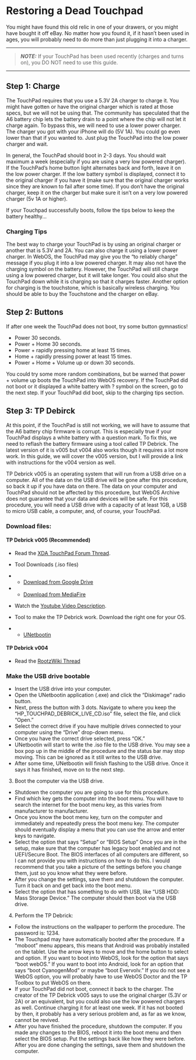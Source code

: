 # Restoring a Dead Touchpad

You might have found this old relic in one of your drawers, or you might have bought it off eBay. No matter how you found it, if it hasn’t been used in ages, you will probably need to do more than just plugging it into a charger.

---
> **_NOTE:_**  If your TouchPad has been used recently (charges and turns on), you DO NOT need to use this guide.

---

## Step 1: Charge

The TouchPad requires that you use a 5.3V 2A charger to charge it. You might have gotten or have the original charger which is rated at those specs, but we will not be using that. The community has speculated that the A6 battery chip lets the battery drain to a point where the chip will not let it charge again. To bypass this, we will need to use a lower power charger. The charger you got with your iPhone will do (5V 1A). You could go even lower than that if you wanted to. Just plug the TouchPad into the low power charger and wait. 

In general, the TouchPad should boot in 2-3 days. You should wait maximum a week (especially if you are using a very low powered charger). If the TouchPad’s home button light alternates back and forth, leave it on the low power charger. If the low battery symbol is displayed, connect it to the original charger if you have it (make sure that the original charger works since they are known to fail after some time). If you don’t have the original charger, keep it on the charger but make sure it isn’t on a very low powered charger (5v 1A or higher). 

If your Touchpad successfully boots, follow the tips below to keep the battery healthy...

### Charging Tips

The best way to charge your TouchPad is by using an original charger or another that is 5.3V and 2A. You can also charge it using a lower power charger. In WebOS, the TouchPad may give you the “to reliably charge” message if you plug it into a low powered charger. It may also not have the charging symbol on the battery. However, the TouchPad will still charge using a low powered charger, but it will take longer. You could also shut the TouchPad down while it is charging so that it charges faster. Another option for charging is the touchstone, which is basically wireless charging. You should be able to buy the Touchstone and the charger on eBay.

## Step 2: Buttons

If after one week the TouchPad does not boot, try some button gymnastics!
* Power 30 seconds.
* Power + Home 30 seconds.
* Power + rapidly pressing home at least 15 times.
* Home + rapidly pressing power at least 15 times.
* Power + Home + Volume up or down 30 seconds.

You could try some more random combinations, but be warned that power + volume up boots the TouchPad into WebOS recovery. If the TouchPad did not boot or it displayed a white battery with ? symbol on the screen, go to the next step. If your TouchPad did boot, skip to the charging tips section.

## Step 3: TP Debirck

At this point, if the TouchPad is still not working, we will have to assume that the A6 battery chip firmware is corrupt. This is especially true if your TouchPad displays a white battery with a question mark. To fix this, we need to reflash the battery firmware using a tool called TP Debrick. The latest version of it is v005 but v004 also works though it requires a lot more work. In this guide, we will cover the v005 version, but I will provide a link with instructions for the v004 version as well.

TP Debrick v005 is an operating system that will run from a USB drive on a computer. All of the data on the USB drive will be gone after this procedure, so back it up if you have data on there. The data on your computer and TouchPad should not be affected by this procedure, but WebOS Archive does not guarantee that your data and devices will be safe. For this procedure, you will need a USB drive with a capacity of at least 1GB, a USB to micro USB cable, a computer, and, of course, your TouchPad.

### Download files:

#### TP Debrick v005 (Recommended)

+ Read the <a href="https://forum.xda-developers.com/t/hp-touchpad-debrick-linux-live-cd.4189245/" target="_blank">XDA TouchPad Forum Thread</a>.

+ Tool Downloads (.iso files)
+ + <a href="https://drive.google.com/file/d/1XUJNWqvkfH6WwMi0cTDn99JB1pdf3q-y/view?usp=sharing" target="_blank">Download from Google Drive</a> 
+ + <a href="http://www.mediafire.com/file/0xu1u2s3afjas9a/HP_TOUCHPAD_DEBRICK_LIVE_CD.iso/file" target="_blank">Download from MediaFire</a>

+ Watch the <a href="https://www.youtube.com/watch?v=WKrXu99XvA0&feature=youtu.be" target="_blank">Youtube Video Description</a>.

+ Tool to make the TP Debrick work. Download the right one for your OS.
+ + <a href="https://unetbootin.github.io/">UNetbootin</a>


#### TP Debrick v004

+ Read the <a href="https://www.rootzwiki.com/threads/tpdebrick-v004.38786/" target="_blank">RootzWiki Thread</a>

### Make the USB drive bootable

* Insert the USB drive into your computer.
* Open the UNetbootin application (.exe) and click the “Diskimage” radio button.
* Next, press the button with 3 dots. Navigate to where you keep the “HP_TOUCHPAD_DEBRICK_LIVE_CD.iso” file, select the file, and click “Open.”
* Select the correct drive if you have multiple drives connected to your computer using the “Drive” drop-down menu.
* Once you have the correct drive selected, press “OK.”
* UNetbootin will start to write the .iso file to the USB drive. You may see a box pop up in the middle of the procedure and the status bar may stop moving. This can be ignored as it still writes to the USB drive.
* After some time, UNetbootin will finish flashing to the USB drive. Once it says it has finished, move on to the next step.
3. Boot the computer via the USB drive.
* Shutdown the computer you are going to use for this procedure.
* Find which key gets the computer into the boot menu. You will have to search the internet for the boot menu key, as this varies from manufacturer to manufacturer.
* Once you know the boot menu key, turn on the computer and immediately and repeatedly press the boot menu key. The computer should eventually display a menu that you can use the arrow and enter keys to navigate.
* Select the option that says “Setup” or “BIOS Setup” Once you are in the setup, make sure that the computer has legacy boot enabled and not UEFI/Secure Boot. The BIOS interfaces of all computers are different, so I can not provide you with instructions on how to do this. I would recommend that you take a picture of the settings before you change them, just so you know what they were before.
* After you change the settings, save them and shutdown the computer. Turn it back on and get back into the boot menu.
* Select the option that has something to do with USB, like “USB HDD: Mass Storage Device.” The computer should then boot via the USB drive.
4. Perform the TP Debrick:
* Follow the instructions on the wallpaper to perform the procedure. The password is: 1234.
* The Touchpad may have automatically booted after the procedure. If a “moboot” menu appears, this means that Android was probably installed on the tablet. Use the arrow keys to move and the home button to select and option. If you want to boot into WebOS, look for the option that says “boot webOS.” If you want to boot into Android, look for an option that says “boot CyanogenMod” or maybe “boot Evervolv.” If you do not see a WebOS option, you will probably have to use WebOS Doctor and the TP Toolbox to put WebOS on there.
* If your TouchPad did not boot, connect it back to the charger. The creator of the TP Debrick v005 says to use the original charger (5.3V or 2A) or an equivalent, but you could also use the low powered chargers as well. Continue charging it for at least one week. If it has not booted by then, it probably has a very serious problem and, as far as we know, cannot be revived.
* After you have finished the procedure, shutdown the computer. If you made any changes to the BIOS, reboot it into the boot menu and then select the BIOS setup. Put the settings back like how they were before. After you are done changing the settings, save them and shutdown the computer.